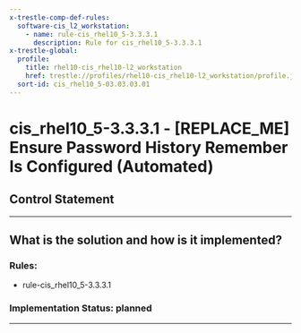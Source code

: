 ```yaml
---
x-trestle-comp-def-rules:
  software-cis_l2_workstation:
    - name: rule-cis_rhel10_5-3.3.3.1
      description: Rule for cis_rhel10_5-3.3.3.1
x-trestle-global:
  profile:
    title: rhel10-cis_rhel10-l2_workstation
    href: trestle://profiles/rhel10-cis_rhel10-l2_workstation/profile.json
  sort-id: cis_rhel10_5-03.03.03.01
---
```


# cis_rhel10_5-3.3.3.1 - \[REPLACE_ME\] Ensure Password History Remember Is Configured (Automated)

## Control Statement

______________________________________________________________________

## What is the solution and how is it implemented?

<!-- For implementation status enter one of: implemented, partial, planned, alternative, not-applicable -->

<!-- Note that the list of rules under ### Rules: is read-only and changes will not be captured after assembly to JSON -->

<!-- Add control implementation description here for control: cis_rhel10_5-3.3.3.1 -->

### Rules:

  - rule-cis_rhel10_5-3.3.3.1

### Implementation Status: planned

______________________________________________________________________
